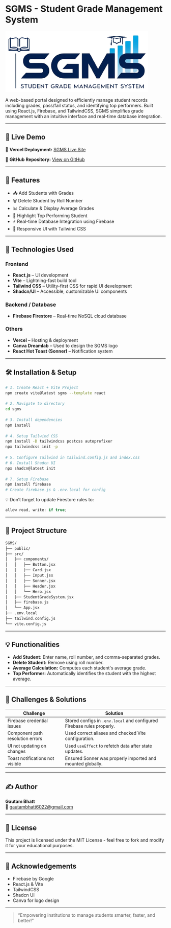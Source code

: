 # SGMS - Student Grade Management System

![SGMS Logo](./public/logo.png)

A web-based portal designed to efficiently manage student records including grades, pass/fail status, and identifying top performers. Built using React.js, Firebase, and TailwindCSS, SGMS simplifies grade management with an intuitive interface and real-time database integration.

---

## 🚀 Live Demo

🔗 **Vercel Deployment:** [SGMS Live Site](https://sgms-student-grades-management-system.vercel.app/)

🔗 **GitHub Repository:** [View on GitHub](https://github.com/gautambhattcse/SGMS-Student_Grades_Management_System)

---

## 📌 Features

- 📥 Add Students with Grades
- 🗑️ Delete Student by Roll Number
- 📊 Calculate & Display Average Grades
- 🏅 Highlight Top Performing Student
- ⚡ Real-time Database Integration using Firebase
- 📱 Responsive UI with Tailwind CSS

---

## 🧱 Technologies Used

### Frontend
- **React.js** – UI development
- **Vite** – Lightning-fast build tool
- **Tailwind CSS** – Utility-first CSS for rapid UI development
- **Shadcn/UI** – Accessible, customizable UI components

### Backend / Database
- **Firebase Firestore** – Real-time NoSQL cloud database

### Others
- **Vercel** – Hosting & deployment
- **Canva Dreamlab** – Used to design the SGMS logo
- **React Hot Toast (Sonner)** – Notification system

---

## 🛠️ Installation & Setup

```bash
# 1. Create React + Vite Project
npm create vite@latest sgms --template react

# 2. Navigate to directory
cd sgms

# 3. Install dependencies
npm install

# 4. Setup Tailwind CSS
npm install -D tailwindcss postcss autoprefixer
npx tailwindcss init -p

# 5. Configure Tailwind in tailwind.config.js and index.css
# 6. Install Shadcn UI
npx shadcn@latest init

# 7. Setup Firebase
npm install firebase
# Create firebase.js & .env.local for config
```

💡 Don’t forget to update Firestore rules to:
```js
allow read, write: if true;
```

---

## 🧩 Project Structure

```bash
SGMS/
├── public/
├── src/
│   ├── components/
│   │   ├── Button.jsx
│   │   ├── Card.jsx
│   │   ├── Input.jsx
│   │   ├── Sonner.jsx
│   │   ├── Header.jsx
│   │   └── Hero.jsx
│   ├── StudentGradeSystem.jsx
│   ├── firebase.js
│   └── App.jsx
├── .env.local
├── tailwind.config.js
└── vite.config.js
```

---

## 💡 Functionalities

- **Add Student:** Enter name, roll number, and comma-separated grades.
- **Delete Student:** Remove using roll number.
- **Average Calculation:** Computes each student's average grade.
- **Top Performer:** Automatically identifies the student with the highest average.

---

## 🧩 Challenges & Solutions

| Challenge                         | Solution                                                                 |
|----------------------------------|--------------------------------------------------------------------------|
| Firebase credential issues       | Stored configs in `.env.local` and configured Firebase rules properly.  |
| Component path resolution errors | Used correct aliases and checked Vite configuration.                     |
| UI not updating on changes       | Used `useEffect` to refetch data after state updates.                    |
| Toast notifications not visible  | Ensured Sonner was properly imported and mounted globally.               |

---

## ✍️ Author

**Gautam Bhatt**  
📧 gautambhatt6022@gmail.com  


---

## 📄 License

This project is licensed under the MIT License - feel free to fork and modify it for your educational purposes.

---

## 🙌 Acknowledgements

- Firebase by Google
- React.js & Vite
- TailwindCSS
- Shadcn UI
- Canva for logo design

---

> “Empowering institutions to manage students smarter, faster, and better!”
